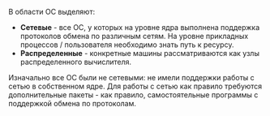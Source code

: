 В области ОС выделяют:
- **Сетевые** - все ОС, у которых на уровне ядра выполнена поддержка протоколов обмена по различным сетям. На уровне прикладных процессов / пользователя необходимо знать путь к ресурсу.
- **Распределенные** - конкретные машины рассматриваются как узлы распределенного вычислителя. 

Изначально все ОС были не сетевыми: не имели поддержки работы с сетью в собственном ядре. Для работы с сетью как правило требуются дополнительные пакеты - как правило, самостоятельные программы с поддержкой обмена по протоколам.

